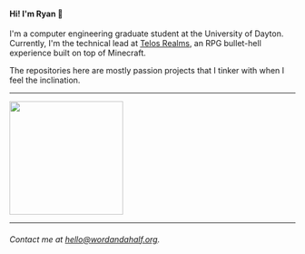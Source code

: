 #### Hi! I'm Ryan 👋

I'm a computer engineering graduate student at the University of Dayton. Currently, I'm the technical lead at [Telos Realms](https://telosrealms.com), an RPG bullet-hell experience built on top of Minecraft.

The repositories here are mostly passion projects that I tinker with when I feel the inclination.

------------

<a href="#">
  <img align="center" height=200 src="https://github-readme-stats.vercel.app/api/top-langs/?username=wordandahalf&langs_count=8&layout=compact&theme=merko" />
</a>

------------
###### Contact me at [hello@wordandahalf.org](mailto:hello@wordandahalf.org).
